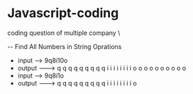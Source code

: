 # Javascript-coding
coding question of multiple company \

-- Find All Numbers in String Oprations
- input  --> 9q8i10o
- output ---> q q q q q q q q q i i i i i i i i o o o o o o o o o o
- input  --> 9q8i1o
- output ---> q q q q q q q q q i i i i i i i i o 
